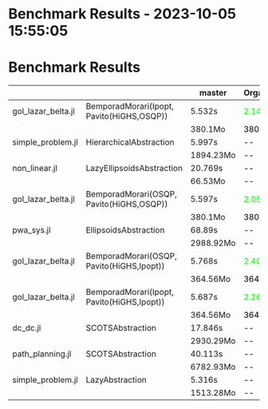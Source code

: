 # Benchmark Results - 2023-10-05 15:55:05

# Benchmark Results
|  |  | master | OrganisationDocu | ab/bench_try_cath  |
|-|-|-|-|-|
| gol_lazar_belta.jl | BemporadMorari(Ipopt, Pavito(HiGHS,OSQP))  | 5.532s |<span style="color:#00FF00">2.146  (-61.21%) </span> | <span style="color:#000000">5.564  (+0.58%) </span> | 
|  |  | 380.1Mo |<span style="color:#000000">380.1Mo</span> | <span style="color:#000000">380.1Mo</span> | 
| simple_problem.jl | HierarchicalAbstraction  | 5.997s |<span style="color:#000000"> -- </span> | <span style="color:#00FF00">4.673  (-22.08%) </span> | 
|  |  | 1894.23Mo |<span style="color:#000000"> -- </span> | <span style="color:#000000">1894.22Mo</span> | 
| non_linear.jl | LazyEllipsoidsAbstraction  | 20.769s |<span style="color:#000000"> -- </span> | <span style="color:#FF0000">33.821  (+62.84%) </span> | 
|  |  | 66.53Mo |<span style="color:#000000"> -- </span> | <span style="color:#FF0000">107.17Mo</span> | 
| gol_lazar_belta.jl | BemporadMorari(OSQP, Pavito(HiGHS,OSQP))  | 5.597s |<span style="color:#00FF00">2.056  (-63.27%) </span> | <span style="color:#000000">5.546  (-0.91%) </span> | 
|  |  | 380.1Mo |<span style="color:#000000">380.1Mo</span> | <span style="color:#000000">380.1Mo</span> | 
| pwa_sys.jl | EllipsoidsAbstraction  | 68.89s |<span style="color:#000000"> -- </span> | <span style="color:#000000">68.657  (-0.34%) </span> | 
|  |  | 2988.92Mo |<span style="color:#000000"> -- </span> | <span style="color:#000000">2988.92Mo</span> | 
| gol_lazar_belta.jl | BemporadMorari(OSQP, Pavito(HiGHS,Ipopt))  | 5.768s |<span style="color:#00FF00">2.407  (-58.27%) </span> | <span style="color:#000000">5.904  (+2.36%) </span> | 
|  |  | 364.56Mo |<span style="color:#000000">364.56Mo</span> | <span style="color:#000000">364.56Mo</span> | 
| gol_lazar_belta.jl | BemporadMorari(Ipopt, Pavito(HiGHS,Ipopt))  | 5.687s |<span style="color:#00FF00">2.268  (-60.12%) </span> | <span style="color:#000000">5.855  (+2.95%) </span> | 
|  |  | 364.56Mo |<span style="color:#000000">364.56Mo</span> | <span style="color:#000000">364.56Mo</span> | 
| dc_dc.jl | SCOTSAbstraction  | 17.846s |<span style="color:#000000"> -- </span> | <span style="color:#000000">16.737  (-6.21%) </span> | 
|  |  | 2930.29Mo |<span style="color:#000000"> -- </span> | <span style="color:#000000">2930.29Mo</span> | 
| path_planning.jl | SCOTSAbstraction  | 40.113s |<span style="color:#000000"> -- </span> | <span style="color:#000000">39.812  (-0.75%) </span> | 
|  |  | 6782.93Mo |<span style="color:#000000"> -- </span> | <span style="color:#000000">6782.93Mo</span> | 
| simple_problem.jl | LazyAbstraction  | 5.316s |<span style="color:#000000"> -- </span> | <span style="color:#000000">5.287  (-0.55%) </span> | 
|  |  | 1513.28Mo |<span style="color:#000000"> -- </span> | <span style="color:#000000">1513.28Mo</span> | 
